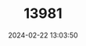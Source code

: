 ---
title: "13981"
category: "Mus setzeri"
draft: false
date: 2024-02-22 13:03:50
languages:
  English: ["Setzer's Mouse", "Setzer's Pygmy Mouse"]
---